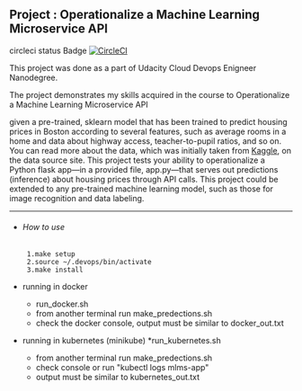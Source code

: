 ## Project : Operationalize a Machine Learning Microservice API

circleci status Badge  [![CircleCI](https://circleci.com/gh/SG75/k8s.svg?style=svg)](https://circleci.com/gh/SG75/k8s)

This project was done as a part of Udacity Cloud Devops Enigneer Nanodegree.

The project demonstrates my skills acquired in the course to Operationalize a Machine Learning Microservice API

given a pre-trained, sklearn model that has been trained to predict housing prices in Boston according to several features, such as average rooms in a home and data about highway access, teacher-to-pupil ratios, and so on. You can read more about the data, which was initially taken from [Kaggle](https://www.kaggle.com/c/boston-housing), on the data source site. This project tests your ability to operationalize a Python flask app—in a provided file, app.py—that serves out predictions (inference) about housing prices through API calls. This project could be extended to any pre-trained machine learning model, such as those for image recognition and data labeling.

***

* ######  How to use
       1.make setup
       2.source ~/.devops/bin/activate
       3.make install
       
* running in docker
    * run_docker.sh
    * from another terminal run make_predections.sh
    * check the docker console, output must be similar to docker_out.txt 
    
* running in kubernetes (minikube)
    *run_kubernetes.sh
    * from another terminal run make_predections.sh
    * check console or run "kubectl logs mlms-app" 
    * output must be similar to kubernetes_out.txt
